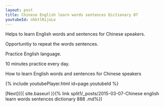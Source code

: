 ```yaml
---
layout: post
title: Chinese English learn words sentences Dictionary 87 
youtubeId: nhktlRijoLo
---
```

 
 
Helps to learn English words and sentences for Chinese speakers.

Opportunitiy to repeat the words sentences. 

Practice English language. 
 
10 minutes practice every day. 
 
How to learn English words and sentences for Chinese speakers 
 
{% include youtubePlayer.html id=page.youtubeId %}
 
 
[Next]({{ site.baseurl }}{% link  split1/_posts/2015-03-07-Chinese english learn words sentences dictionary 888 .md%})
 
